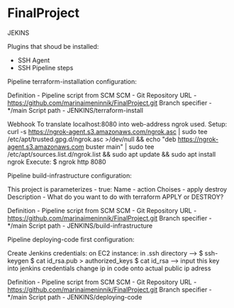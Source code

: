 # FinalProject

JEKINS

Plugins that shoud be installed:
- SSH Agent
- SSH Pipeline steps

Pipeline terraform-installation configuration:

Definition - Pipeline script from SCM
SCM - Git
Repository URL - https://github.com/marinaimeninnik/FinalProject.git
Branch specifier - */main
Script path - JENKINS/terraform-install

Webhook
To translate localhost:8080 into web-address ngrok used.
Setup:
curl -s https://ngrok-agent.s3.amazonaws.com/ngrok.asc | sudo tee /etc/apt/trusted.gpg.d/ngrok.asc >/dev/null && echo "deb https://ngrok-agent.s3.amazonaws.com buster main" | sudo tee /etc/apt/sources.list.d/ngrok.list && sudo apt update && sudo apt install ngrok 
Execute:
$ ngrok http 8080

Pipeline build-infrastructure configuration:

This project is parameterizes - true:
    Name - action
    Choises - apply
              destroy
    Description - What do you want to do with terraform APPLY or DESTROY?

Definition - Pipeline script from SCM
SCM - Git
Repository URL - https://github.com/marinaimeninnik/FinalProject.git
Branch specifier - */main
Script path - JENKINS/build-infrastructure

Pipeline deploying-code first configuration:

Create Jenkins credentials:
on EC2 instance:
in .ssh directory --> $ ssh-keygen
$ cat id_rsa.pub > authorized_keys
$ cat id_rsa --> input this key into jenkins credentials
change ip in code onto actual public ip adress

Definition - Pipeline script from SCM
SCM - Git
Repository URL - https://github.com/marinaimeninnik/FinalProject.git
Branch specifier - */main
Script path - JENKINS/deploying-code



